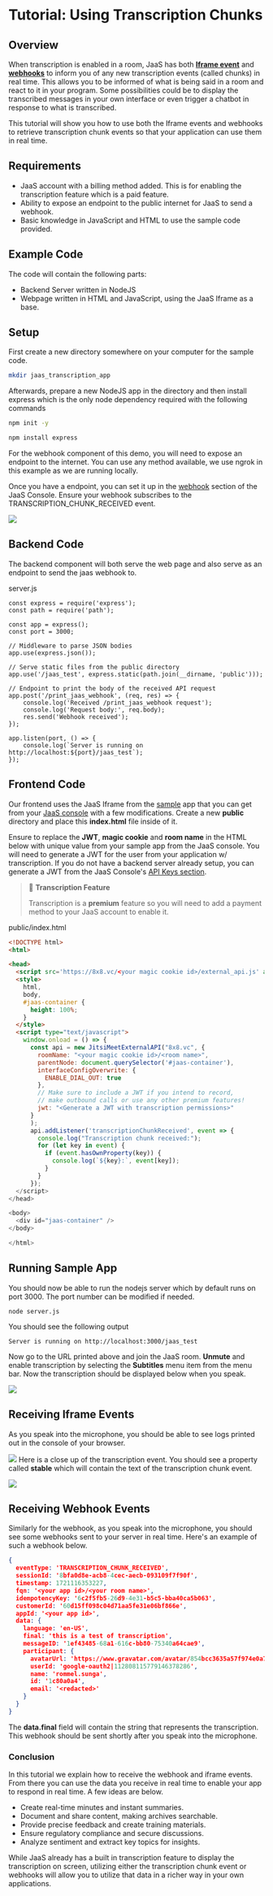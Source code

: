 # Tutorial: Using Transcription Chunks

## Overview

When transcription is enabled in a room, JaaS has both **[Iframe event](https://jitsi.github.io/handbook/docs/dev-guide/dev-guide-iframe-events/#transcriptionchunkreceived)** and **[webhooks](/jaas/docs/webhooks-payload#transcription_chunk_received)** to inform you of any new transcription events (called chunks) in real time. This allows you to be informed of what is being said in a room and react to it in your program. Some possibilities could be to display the transcribed messages in your own interface or even trigger a chatbot in response to what is transcribed.

This tutorial will show you how to use both the Iframe events and webhooks to retrieve transcription chunk events so that your application can use them in real time.

## Requirements

* JaaS account with a billing method added. This is for enabling the transcription feature which is a paid feature.
* Ability to expose an endpoint to the public internet for JaaS to send a webhook.
* Basic knowledge in JavaScript and HTML to use the sample code provided.

## Example Code

The code will contain the following parts:

* Backend Server written in NodeJS
* Webpage written in HTML and JavaScript, using the JaaS Iframe as a base.

## Setup

First create a new directory somewhere on your computer for the sample code.

```bash
mkdir jaas_transcription_app

```

Afterwards, prepare a new NodeJS app in the directory and then install express which is the only node dependency required with the following commands

```bash
npm init -y

npm install express

```

For the webhook component of this demo, you will need to expose an endpoint to the internet. You can use any method available, we use ngrok in this example as we are running locally.

Once you have a endpoint, you can set it up in the [webhook](jaas-console-webhooks) section of the JaaS Console. Ensure your webhook subscribes to the TRANSCRIPTION_CHUNK_RECEIVED event.

![](../images/30a4fbc-Screenshot_2024-07-16_at_6.40.30_PM.png)

## Backend Code

The backend component will both serve the web page and also serve as an endpoint to send the jaas webhook to.

server.js

```
const express = require('express');
const path = require('path');

const app = express();
const port = 3000;

// Middleware to parse JSON bodies
app.use(express.json());

// Serve static files from the public directory
app.use('/jaas_test', express.static(path.join(__dirname, 'public')));

// Endpoint to print the body of the received API request
app.post('/print_jaas_webhook', (req, res) => {
    console.log('Received /print_jaas_webhook request');
    console.log('Request body:', req.body);
    res.send('Webhook received');
});

app.listen(port, () => {
    console.log(`Server is running on http://localhost:${port}/jaas_test`);
});

```

## Frontend Code

Our frontend uses the JaaS Iframe from the [sample](jaas-console-my-sample-app) app that you can get from your [JaaS console](https://jaas.8x8.vc/#/) with a few modifications. Create a new **public** directory and place this **index.html** file inside of it.

Ensure to replace the **JWT**, **magic cookie** and **room name** in the HTML below with unique value from your sample app from the JaaS console. You will need to generate a JWT for the user from your application w/ transcription. If you do not have a backend server already setup, you can generate a JWT from the JaaS Console's [API Keys section](https://jaas.8x8.vc/#/apikeys).

> 📘 **Transcription Feature**
>
> Transcription is a **premium** feature so you will need to add a payment method to your JaaS account to enable it.
>
>

public/index.html

```html
<!DOCTYPE html>
<html>

<head>
  <script src='https://8x8.vc/<your magic cookie id>/external_api.js' async></script>
  <style>
    html,
    body,
    #jaas-container {
      height: 100%;
    }
  </style>
  <script type="text/javascript">
    window.onload = () => {
      const api = new JitsiMeetExternalAPI("8x8.vc", {
        roomName: "<your magic cookie id>/<room name>",
        parentNode: document.querySelector('#jaas-container'),
        interfaceConfigOverwrite: {
          ENABLE_DIAL_OUT: true
        },
        // Make sure to include a JWT if you intend to record,
        // make outbound calls or use any other premium features!
        jwt: "<Generate a JWT with transcription permissions>"
      }
      );
      api.addListener('transcriptionChunkReceived', event => {
        console.log("Transcription chunk received:");
        for (let key in event) {
          if (event.hasOwnProperty(key)) {
            console.log(`${key}:`, event[key]);
          }
        }
      });
  </script>
</head>

<body>
  <div id="jaas-container" />
</body>

</html>

```

## Running Sample App

You should now be able to run the nodejs server which by default runs on port 3000. The port number can be modified if needed.

```
node server.js

```

You should see the following output

```
Server is running on http://localhost:3000/jaas_test

```

Now go to the URL printed above and join the JaaS room. **Unmute** and enable transcription by selecting the **Subtitles** menu item from the menu bar. Now the transcription should be displayed below when you speak.

![](../images/c652253-Transcription_Test.gif)

## Receiving Iframe Events

As you speak into the microphone, you should be able to see logs printed out in the console of your browser.

![](../images/a5661e7-Screenshot_2024-07-16_at_6.32.00_PM.png)
Here is a close up of the transcription event. You should see a property called **stable** which will contain the text of the transcription chunk event.

![](../images/7be0326-image.png)

## Receiving Webhook Events

Similarly for the webhook, as you speak into the microphone, you should see some webhooks sent to your server in real time. Here's an example of such a webhook below.

```json
{
  eventType: 'TRANSCRIPTION_CHUNK_RECEIVED',
  sessionId: '8bfa0d8e-acb8-4cec-aecb-093109f7f90f',
  timestamp: 1721116353227,
  fqn: '<your app id>/<your room name>',
  idempotencyKey: '6c2f5fb5-26d9-4e31-b5c5-bba40ca5b063',
  customerId: '60d15ff098c04d71aa5fe31e06bf866e',
  appId: '<your app id>',
  data: {
    language: 'en-US',
    final: 'this is a test of transcription',
    messageID: '1ef43485-68a1-616c-bb80-75340a64cae9',
    participant: {
      avatarUrl: 'https://www.gravatar.com/avatar/854bcc3635a57f974e0a7c5b77d182ca?d=wavatar&size=200',
      userId: 'google-oauth2|112808115779146378286',
      name: 'rommel.sunga',
      id: '1c80a0a4',
      email: '<redacted>'
    }
  }
}

```

The **data.final** field will contain the string that represents the transcription. This webhook should be sent shortly after you speak into the microphone.

### Conclusion

In this tutorial we explain how to receive the webhook and iframe events. From there you can use the data you receive in real time to enable your app to respond in real time. A few ideas are below.

* Create real-time minutes and instant summaries.
* Document and share content, making archives searchable.
* Provide precise feedback and create training materials.
* Ensure regulatory compliance and secure discussions.
* Analyze sentiment and extract key topics for insights.

While JaaS already has a built in transcription feature to display the transcription on screen, utilizing either the transcription chunk event or webhooks will allow you to utilize that data in a richer way in your own applications.
